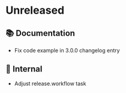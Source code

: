 # Unreleased 

## 📚 Documentation
* Fix code example in 3.0.0  changelog entry
 
## 🔩  Internal
*  Adjust release.workflow task
